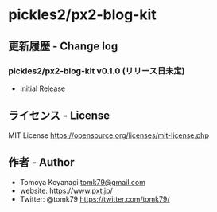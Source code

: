 # pickles2/px2-blog-kit

## 更新履歴 - Change log

### pickles2/px2-blog-kit v0.1.0 (リリース日未定)

- Initial Release


## ライセンス - License

MIT License https://opensource.org/licenses/mit-license.php


## 作者 - Author

- Tomoya Koyanagi <tomk79@gmail.com>
- website: <https://www.pxt.jp/>
- Twitter: @tomk79 <https://twitter.com/tomk79/>
